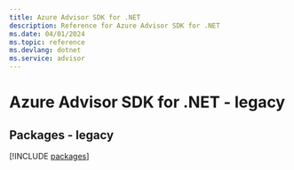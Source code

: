 ```yaml
---
title: Azure Advisor SDK for .NET
description: Reference for Azure Advisor SDK for .NET
ms.date: 04/01/2024
ms.topic: reference
ms.devlang: dotnet
ms.service: advisor
---
```

# Azure Advisor SDK for .NET - legacy
## Packages - legacy
[!INCLUDE [packages](advisor-index.md)]